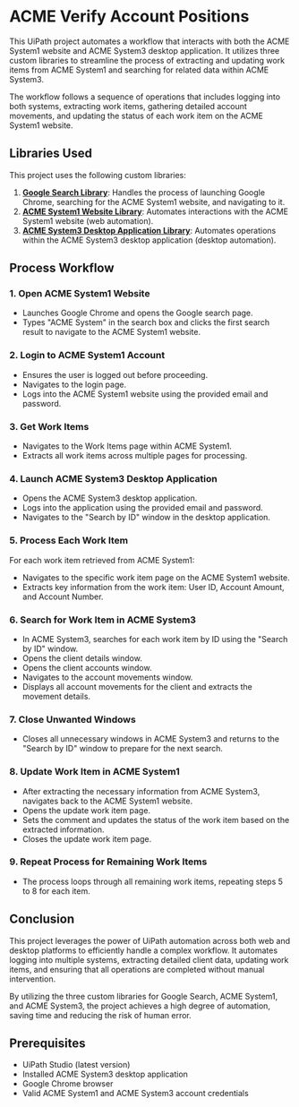 # ACME Verify Account Positions

This UiPath project automates a workflow that interacts with both the ACME System1 website and ACME System3 desktop application. It utilizes three custom libraries to streamline the process of extracting and updating work items from ACME System1 and searching for related data within ACME System3. 

The workflow follows a sequence of operations that includes logging into both systems, extracting work items, gathering detailed account movements, and updating the status of each work item on the ACME System1 website.

## Libraries Used

This project uses the following custom libraries:
1. [**Google Search Library**](https://github.com/mnsy1/UiPath_Google): Handles the process of launching Google Chrome, searching for the ACME System1 website, and navigating to it.
2. [**ACME System1 Website Library**](https://github.com/mnsy1/UiPath_ACMESystem1): Automates interactions with the ACME System1 website (web automation).
3. [**ACME System3 Desktop Application Library**](https://github.com/mnsy1/UiPath_ACMESystem3Application): Automates operations within the ACME System3 desktop application (desktop automation).

## Process Workflow

### 1. Open ACME System1 Website
- Launches Google Chrome and opens the Google search page.
- Types "ACME System" in the search box and clicks the first search result to navigate to the ACME System1 website.

### 2. Login to ACME System1 Account
- Ensures the user is logged out before proceeding.
- Navigates to the login page.
- Logs into the ACME System1 website using the provided email and password.

### 3. Get Work Items
- Navigates to the Work Items page within ACME System1.
- Extracts all work items across multiple pages for processing.

### 4. Launch ACME System3 Desktop Application
- Opens the ACME System3 desktop application.
- Logs into the application using the provided email and password.
- Navigates to the "Search by ID" window in the desktop application.

### 5. Process Each Work Item
For each work item retrieved from ACME System1:
- Navigates to the specific work item page on the ACME System1 website.
- Extracts key information from the work item: User ID, Account Amount, and Account Number.

### 6. Search for Work Item in ACME System3
- In ACME System3, searches for each work item by ID using the "Search by ID" window.
- Opens the client details window.
- Opens the client accounts window.
- Navigates to the account movements window.
- Displays all account movements for the client and extracts the movement details.

### 7. Close Unwanted Windows
- Closes all unnecessary windows in ACME System3 and returns to the "Search by ID" window to prepare for the next search.

### 8. Update Work Item in ACME System1
- After extracting the necessary information from ACME System3, navigates back to the ACME System1 website.
- Opens the update work item page.
- Sets the comment and updates the status of the work item based on the extracted information.
- Closes the update work item page.

### 9. Repeat Process for Remaining Work Items
- The process loops through all remaining work items, repeating steps 5 to 8 for each item.

## Conclusion

This project leverages the power of UiPath automation across both web and desktop platforms to efficiently handle a complex workflow. It automates logging into multiple systems, extracting detailed client data, updating work items, and ensuring that all operations are completed without manual intervention. 

By utilizing the three custom libraries for Google Search, ACME System1, and ACME System3, the project achieves a high degree of automation, saving time and reducing the risk of human error.

## Prerequisites
- UiPath Studio (latest version)
- Installed ACME System3 desktop application
- Google Chrome browser
- Valid ACME System1 and ACME System3 account credentials

